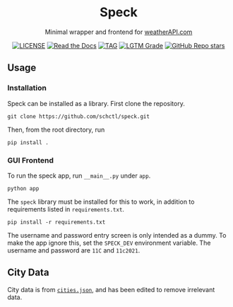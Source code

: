 [//]: # (Speck is a minimal wrapper and frontend for weatherAPI.com)

<h1 align="center">Speck</h1>
<p align="center">Minimal wrapper and frontend for <a href="https://www.weatherapi.com/">weatherAPI.com</a></p>
<p align="center">
    <a href="LICENSE"><img alt="LICENSE" src="https://img.shields.io/github/license/schctl/speck?style=for-the-badge"></a>
    <a href="https://speck.readthedocs.io/en/latest/"><img alt="Read the Docs" src="https://img.shields.io/readthedocs/speck?style=for-the-badge"></a>
    <a href="https://github.com/schctl/speck/releases"><img alt="TAG" src="https://img.shields.io/github/v/tag/schctl/speck?label=Latest&style=for-the-badge"></a>
    <a href="https://lgtm.com/projects/g/schctl/speck/context:python"><img alt="LGTM Grade" src="https://img.shields.io/lgtm/grade/python/github/schctl/speck?label=Code&style=for-the-badge"></a>
    <a href="https://github.com/schctl/speck"><img alt="GitHub Repo stars" src="https://img.shields.io/github/stars/schctl/speck?label=Stars&logo=GitHub&style=for-the-badge"></a>
</p>

## Usage

### Installation

Speck can be installed as a library. First clone the repository.

    git clone https://github.com/schctl/speck.git

Then, from the root directory, run

    pip install .

### GUI Frontend

To run the speck app, run `__main__.py` under `app`.

    python app

The `speck` library must be installed for this to work, in addition to requirements listed in `requirements.txt`.

    pip install -r requirements.txt

The username and password entry screen is only intended as a dummy. To make the app ignore this,
set the `SPECK_DEV` environment variable. The username and password are `11C` and `11c2021`.

## City Data

City data is from [`cities.json`](https://github.com/lutangar/cities.json), and has been edited to remove irrelevant data.
